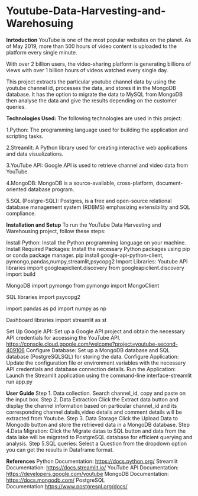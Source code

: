 # Youtube-Data-Harvesting-and-Warehosuing
**Inrtoduction**
YouTube is one of the most popular websites on the planet. As of May 2019, more than 500 hours of video content is uploaded to the platform every single minute.

With over 2 billion users, the video-sharing platform is generating billions of views with over 1 billion hours of videos watched every single day. 

This project extracts the particular youtube channel data by using the youtube channel id, processes the data, and stores it in the MongoDB database. It has the option to migrate the data to MySQL from MongoDB then analyse the data and give the results depending on the customer queries.

**Technologies Used:**
The following technologies are used in this project:

1.Python: The programming language used for building the application and scripting tasks.

2.Streamlit: A Python library used for creating interactive web applications and data visualizations.

3.YouTube API: Google API is used to retrieve channel and video data from YouTube.

4.MongoDB: MongoDB is a source-available, cross-platform, document-oriented database program.

5.SQL (Postgre-SQL): Postgres, is a free and open-source relational database management system (RDBMS) emphasizing extensibility and SQL compliance.

**Installation and Setup**
To run the YouTube Data Harvesting and Warehousing project, follow these steps:

Install Python: Install the Python programming language on your machine.
Install Required Packages: Install the necessary Python packages using pip or conda package manager. 
pip install google-api-python-client, pymongo,pandas,numpy,streamlit,psycopg2
Import Libraries:
Youtube API libraries
import googleapiclient.discovery
from googleapiclient.discovery import build

MongoDB
import pymongo
from pymongo import MongoClient

SQL libraries
import psycopg2

import pandas as pd
import numpy as np

Dashboard libraries
import streamlit as st

Set Up Google API: Set up a Google API project and obtain the necessary API credentials for accessing the YouTube API.
https://console.cloud.google.com/welcome?project=youtube-second-409106
Configure Database: Set up a MongoDB database and SQL database (PostgreSQLSQL) for storing the data.
Configure Application: Update the configuration file or environment variables with the necessary API credentials and database connection details.
Run the Application: Launch the Streamlit application using the command-line interface-streamlit run app.py

**User Guide**
Step 1. Data collection.
Search channel_id, copy and paste on the input box.
Step 2. Data Extraction
Click the Extract data button and display the channel information based on particular channel_id and its corresponding channel datails,video details and comment details will be extracted from Youtube.
Step 3. Data Storage
Click the Upload Data to Mongodb button and store the retrieved data in a MongoDB database.
Step 4.Data Migration:
Click the Migrate datas to SQL button and data from the data lake will be migrated to PostgreSQL database for efficient querying and analysis.
Step 5.SQL queries:
Select a Question from the dropdown option you can get the results in Dataframe format.

**References**
Python Documentation: https://docs.python.org/
Streamlit Documentation: https://docs.streamlit.io/
YouTube API Documentation: https://developers.google.com/youtube
MongoDB Documentation: https://docs.mongodb.com/
PostgreSQL Documentation:https://www.postgresql.org/docs/


